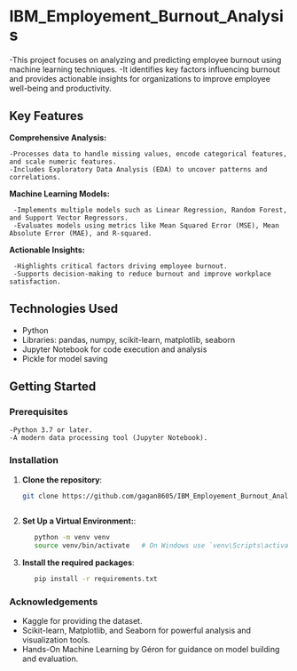 # IBM_Employement_Burnout_Analysis
 -This project focuses on analyzing and predicting employee burnout using machine learning techniques. 
 -It identifies key factors influencing burnout and provides actionable insights for organizations to improve employee well-being and productivity.

## Key Features

**Comprehensive Analysis:**

    -Processes data to handle missing values, encode categorical features, and scale numeric features.
    -Includes Exploratory Data Analysis (EDA) to uncover patterns and correlations.
  
**Machine Learning Models:**

     -Implements multiple models such as Linear Regression, Random Forest, and Support Vector Regressors.
     -Evaluates models using metrics like Mean Squared Error (MSE), Mean Absolute Error (MAE), and R-squared.
   
**Actionable Insights:**

     -Highlights critical factors driving employee burnout.
     -Supports decision-making to reduce burnout and improve workplace satisfaction.

## Technologies Used
   - Python
   - Libraries: pandas, numpy, scikit-learn, matplotlib, seaborn
   - Jupyter Notebook for code execution and analysis
   - Pickle for model saving

## Getting Started

### Prerequisites
    -Python 3.7 or later.
    -A modern data processing tool (Jupyter Notebook).
### Installation
1. **Clone the repository**:
   ```bash
   git clone https://github.com/gagan8605/IBM_Employement_Burnout_Analysis.git
  
2. **Set Up a Virtual Environment:**:
    ```bash
       python -m venv venv
       source venv/bin/activate   # On Windows use `venv\Scripts\activate`
3. **Install the required packages**:
    ```bash
       pip install -r requirements.txt
### Acknowledgements

   - Kaggle for providing the dataset.
   - Scikit-learn, Matplotlib, and Seaborn for powerful analysis and visualization tools.
   - Hands-On Machine Learning by Géron for guidance on model building and evaluation.

